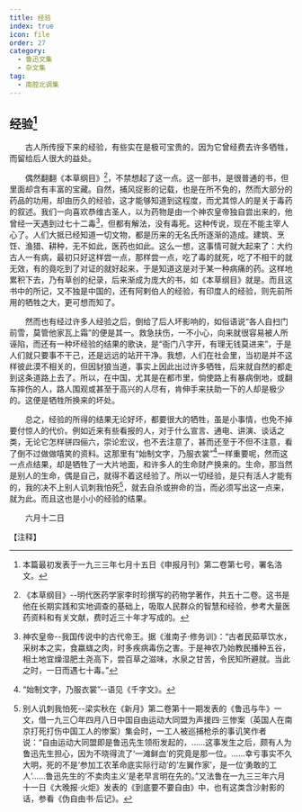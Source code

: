 ```yaml
---
title: 经验
index: true
icon: file
order: 27
category:
  - 鲁迅文集
  - 杂文集
tag:  
  - 南腔北调集
---
```


## 经验[^①]

　　古人所传授下来的经验，有些实在是极可宝贵的，因为它曾经费去许多牺牲，而留给后人很大的益处。

　　偶然翻翻《本草纲目》[^②]，不禁想起了这一点。这一部书，是很普通的书，但里面却含有丰富的宝藏。自然，捕风捉影的记载，也是在所不免的，然而大部分的药品的功用，却由历久的经验，这才能够知道到这程度，而尤其惊人的是关于毒药的叙述。我们一向喜欢恭维古圣人，以为药物是由一个神农皇帝独自尝出来的，他曾经一天遇到过七十二毒[^③]，但都有解法，没有毒死。这种传说，现在不能主宰人心了。人们大抵已经知道一切文物，都是历来的无名氏所逐渐的造成。建筑、烹饪、渔猎、耕种，无不如此，医药也如此。这么一想，这事情可就大起来了：大约古人一有病，最初只好这样尝一点，那样尝一点，吃了毒的就死，吃了不相干的就无效，有的竟吃到了对证的就好起来，于是知道这是对于某一种病痛的药。这样地累积下去，乃有草创的纪录，后来渐成为庞大的书，如《本草纲目》就是。而且这书中的所记，又不独是中国的，还有阿剌伯人的经验，有印度人的经验，则先前所用的牺牲之大，更可想而知了。

　　然而也有经过许多人经验之后，倒给了后人坏影响的，如俗语说“各人自扫门前雪，莫管他家瓦上霜”的便是其一。救急扶伤，一不小心，向来就很容易被人所诬陷，而还有一种坏经验的结果的歌诀，是“衙门八字开，有理无钱莫进来”，于是人们就只要事不干己，还是远远的站开干净。我想，人们在社会里，当初是并不这样彼此漠不相关的，但因豺狼当道，事实上因此出过许多牺牲，后来就自然的都走到这条道路上去了。所以，在中国，尤其是在都市里，倘使路上有暴病倒地，或翻车摔伤的人，路人围观或甚至于高兴的人尽有，肯伸手来扶助一下的人却是极少的。这便是牺牲所换来的坏处。

　　总之，经验的所得的结果无论好坏，都要很大的牺牲，虽是小事情，也免不掉要付惊人的代价。例如近来有些看报的人，对于什么宣言、通电、讲演、谈话之类，无论它怎样骈四俪六，崇论宏议，也不去注意了，甚而还至于不但不注意，看了倒不过做做嘻笑的资料。这那里有“始制文字，乃服衣裳”[^④]一样重要呢，然而这一点点结果，却是牺牲了一大片地面，和许多人的生命财产换来的。生命，那当然是别人的生命，偶是自己，就得不着这经验了。所以一切经验，是只有活人才能有的，我的决不上别人讥刺我怕死[^⑤]，就去自杀或拚命的当，而必须写出这一点来，就为此。而且这也是小小的经验的结果。

　　六月十二日

【注释】

[^①]:本篇最初发表于一九三三年七月十五日《申报月刊》第二卷第七号，署名洛文。

[^②]:《本草纲目》--明代医药学家李时珍撰写的药物学著作，共五十二卷。这书是他在长期实践和实地调查的基础上，吸取人民群众的智慧和经验，参考大量医药资料和有关文献，费时近三十年才写成的。

[^③]:神农皇帝--我国传说中的古代帝王。据《淮南子·修务训》：“古者民茹草饮水，采树本之实，食蠃蛖之肉，时多疾病毒伤之害。于是神农乃始教民播种五谷，相土地宜燥湿肥土尧高下，尝百草之滋味，水泉之甘苦，令民知所避就。当此之时，一日而遇七十毒。”

[^④]:“始制文字，乃服衣裳”--语见《千字文》。

[^⑤]:别人讥刺我怕死--梁实秋在《新月》第二卷第十一期发表的《鲁迅与牛》一文，借一九三〇年四月八日中国自由运动大同盟为声援四·三惨案（英国人在南京打死打伤中国工人的惨案）集会时，一工人被巡捕枪杀的事讥笑作者说：“自由运动大同盟即是鲁迅先生领衔发起的，……这事发生之后，颇有人为鲁迅先生担心，因为不晓得流了‘一滩鲜血’的究竟是那一位。……幸亏事实不久大明，死的不是‘参加工农革命底实际行动’的‘左翼作家’，是一位‘勇敢的工人’……鲁迅先生的‘不卖肉主义’是老早言明在先的。”又法鲁在一九三三年六月十一日《大晚报·火炬》发表的《到底要不要自由》中，也有这类含沙射影的话，参看《伪自由书·后记》。
